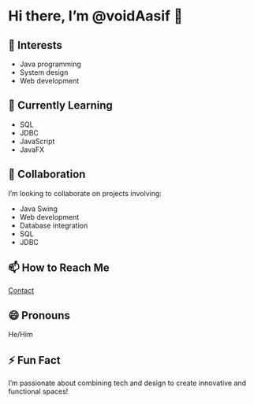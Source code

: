 # Hi there, I’m @voidAasif 👋

## 👀 Interests
- Java programming
- System design
- Web development

## 🌱 Currently Learning
- SQL
- JDBC
- JavaScript
- JavaFX

## 💞️ Collaboration
I’m looking to collaborate on projects involving:
- Java Swing
- Web development
- Database integration
- SQL
- JDBC

## 📫 How to Reach Me
[Contact](mailto:aasifsaifi9280@gmail.com)

## 😄 Pronouns
He/Him

## ⚡ Fun Fact
I’m passionate about combining tech and design to create innovative and functional spaces!


